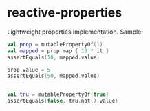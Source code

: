 # reactive-properties

Lightweight properties implementation.
Sample:

```kt
val prop = mutablePropertyOf(1)
val mapped = prop.map { 10 * it }
assertEquals(10, mapped.value)

prop.value = 5
assertEquals(50, mapped.value)


val tru = mutablePropertyOf(true)
assertEquals(false, tru.not().value)
```
